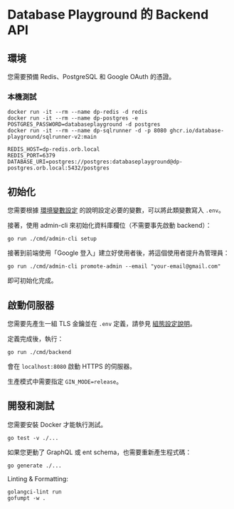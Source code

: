 # Database Playground 的 Backend API

## 環境

您需要預備 Redis、PostgreSQL 和 Google OAuth 的憑證。

### 本機測試

```shell
docker run -it --rm --name dp-redis -d redis
docker run -it --rm --name dp-postgres -e POSTGRES_PASSWORD=databaseplayground -d postgres
docker run -it --rm --name dp-sqlrunner -d -p 8080 ghcr.io/database-playground/sqlrunner-v2:main
```

```env
REDIS_HOST=dp-redis.orb.local
REDIS_PORT=6379
DATABASE_URI=postgres://postgres:databaseplayground@dp-postgres.orb.local:5432/postgres
```

## 初始化

您需要根據 [環境變數設定](./docs/config.md) 的說明設定必要的變數，可以將此類變數寫入 `.env`。

接著，使用 admin-cli 來初始化資料庫欄位（不需要事先啟動 backend）：

```shell
go run ./cmd/admin-cli setup
```

接著到前端使用「Google 登入」建立好使用者後，將這個使用者提升為管理員：

```shell
go run ./cmd/admin-cli promote-admin --email "your-email@gmail.com"
```

即可初始化完成。

## 啟動伺服器

您需要先產生一組 TLS 金鑰並在 `.env` 定義，請參見 [組態設定說明](./docs/config.md)。

定義完成後，執行：

```shell
go run ./cmd/backend
```

會在 `localhost:8080` 啟動 HTTPS 的伺服器。

生產模式中需要指定 `GIN_MODE=release`。

## 開發和測試

您需要安裝 Docker 才能執行測試。

```shell
go test -v ./...
```

如果您更動了 GraphQL 或 ent schema，也需要重新產生程式碼：

```shell
go generate ./...
```

Linting & Formatting:

```shell
golangci-lint run
gofumpt -w .
```
